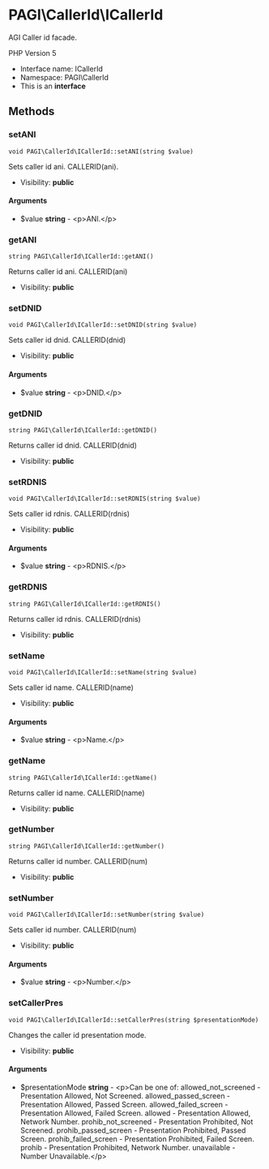 PAGI\CallerId\ICallerId
===============

AGI Caller id facade.

PHP Version 5


* Interface name: ICallerId
* Namespace: PAGI\CallerId
* This is an **interface**






Methods
-------


### setANI

    void PAGI\CallerId\ICallerId::setANI(string $value)

Sets caller id ani. CALLERID(ani).



* Visibility: **public**


#### Arguments
* $value **string** - &lt;p&gt;ANI.&lt;/p&gt;



### getANI

    string PAGI\CallerId\ICallerId::getANI()

Returns caller id ani. CALLERID(ani)



* Visibility: **public**




### setDNID

    void PAGI\CallerId\ICallerId::setDNID(string $value)

Sets caller id dnid. CALLERID(dnid)



* Visibility: **public**


#### Arguments
* $value **string** - &lt;p&gt;DNID.&lt;/p&gt;



### getDNID

    string PAGI\CallerId\ICallerId::getDNID()

Returns caller id dnid. CALLERID(dnid)



* Visibility: **public**




### setRDNIS

    void PAGI\CallerId\ICallerId::setRDNIS(string $value)

Sets caller id rdnis. CALLERID(rdnis)



* Visibility: **public**


#### Arguments
* $value **string** - &lt;p&gt;RDNIS.&lt;/p&gt;



### getRDNIS

    string PAGI\CallerId\ICallerId::getRDNIS()

Returns caller id rdnis. CALLERID(rdnis)



* Visibility: **public**




### setName

    void PAGI\CallerId\ICallerId::setName(string $value)

Sets caller id name. CALLERID(name)



* Visibility: **public**


#### Arguments
* $value **string** - &lt;p&gt;Name.&lt;/p&gt;



### getName

    string PAGI\CallerId\ICallerId::getName()

Returns caller id name. CALLERID(name)



* Visibility: **public**




### getNumber

    string PAGI\CallerId\ICallerId::getNumber()

Returns caller id number. CALLERID(num)



* Visibility: **public**




### setNumber

    void PAGI\CallerId\ICallerId::setNumber(string $value)

Sets caller id number. CALLERID(num)



* Visibility: **public**


#### Arguments
* $value **string** - &lt;p&gt;Number.&lt;/p&gt;



### setCallerPres

    void PAGI\CallerId\ICallerId::setCallerPres(string $presentationMode)

Changes the caller id presentation mode.



* Visibility: **public**


#### Arguments
* $presentationMode **string** - &lt;p&gt;Can be one of:
allowed_not_screened - Presentation Allowed, Not Screened.
allowed_passed_screen - Presentation Allowed, Passed Screen.
allowed_failed_screen - Presentation Allowed, Failed Screen.
allowed - Presentation Allowed, Network Number.
prohib_not_screened - Presentation Prohibited, Not Screened.
prohib_passed_screen - Presentation Prohibited, Passed Screen.
prohib_failed_screen - Presentation Prohibited, Failed Screen.
prohib - Presentation Prohibited, Network Number.
unavailable - Number Unavailable.&lt;/p&gt;


